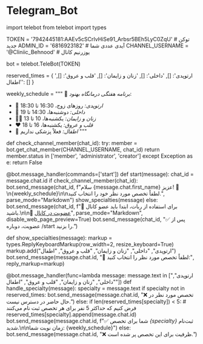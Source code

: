 # Telegram_Bot
import telebot
from telebot import types

TOKEN = '7942445181:AAEv5cSCrIvHiSe91_Arbsr5BEh5LyC0ZqU'  # توکن جدید
ADMIN_ID = '6816923182'  # آیدی عددی شما
CHANNEL_USERNAME = '@Cliniic_Behnood'  # یوزرنیم کانال

bot = telebot.TeleBot(TOKEN)

reserved_times = {
    'ارتوپدی': [],
    'داخلی': [],
    'زنان و زایمان': [],
    'قلب و عروق': [],
    'اطفال': []
}

weekly_schedule = """
📅 *برنامه هفتگی درمانگاه بهنود*:
- 🦴 *ارتوپدی:* روزهای زوج، 16:30 تا 18:30
- 🏥 *داخلی:* دوشنبه‌ها، 14:30 تا 19
- 👩‍⚕ *زنان و زایمان:* یکشنبه‌ها، 10 تا 13
- ❤️ *قلب و عروق:* یکشنبه‌ها، 16 تا 18
- 👶 *اطفال:* فعلاً پزشکی نداریم
"""

def check_channel_member(chat_id):
    try:
        member = bot.get_chat_member(CHANNEL_USERNAME, chat_id)
        return member.status in ['member', 'administrator', 'creator']
    except Exception as e:
        return False

@bot.message_handler(commands=['start'])
def start(message):
    chat_id = message.chat.id
    if check_channel_member(chat_id):
        bot.send_message(chat_id, f"سلام {message.chat.first_name} عزیز! 🌟\n{weekly_schedule}\n\nلطفاً تخصص مورد نظر خود را انتخاب کنید.", parse_mode="Markdown")
        show_specialties(message)
    else:
        bot.send_message(chat_id, f"🔴 برای استفاده از ربات، ابتدا باید عضو کانال باشید.\n\n📢 [عضویت در کانال]({CHANNEL_USERNAME})", parse_mode="Markdown", disable_web_page_preview=True)
        bot.send_message(chat_id, "✅ پس از عضویت، دوباره /start را بزنید.")

def show_specialties(message):
    markup = types.ReplyKeyboardMarkup(row_width=2, resize_keyboard=True)
    markup.add("ارتوپدی", "داخلی", "زنان و زایمان", "قلب و عروق", "اطفال")
    bot.send_message(message.chat.id, "🔹 لطفاً تخصص مورد نظر را انتخاب کنید:", reply_markup=markup)

@bot.message_handler(func=lambda message: message.text in ["ارتوپدی", "داخلی", "زنان و زایمان", "قلب و عروق", "اطفال"])
def handle_specialty(message):
    specialty = message.text
    if specialty not in reserved_times:
        bot.send_message(message.chat.id, "❌ تخصص مورد نظر در حال حاضر در دسترس نیست.")
    else:
        if len(reserved_times[specialty]) < 5:  # فرض کنیم که حداکثر 5 نفر برای هر تخصص ثبت نام می‌کنند
            reserved_times[specialty].append(message.chat.id)
            bot.send_message(message.chat.id, f"✅ شما برای تخصص *{specialty}* ثبت‌نام شدید.\n\nزمان نوبت شما: {weekly_schedule}")
        else:
            bot.send_message(message.chat.id, "❌ ظرفیت برای این تخصص پر شده است.")
